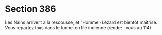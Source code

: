 # Section 386

Les Nains arrivent à la rescousse, et l'Homme -Lézard est bientôt
maîtrisé. Vous repartez tous dans le tunnel en file indienne
(rendez -vous au  114).